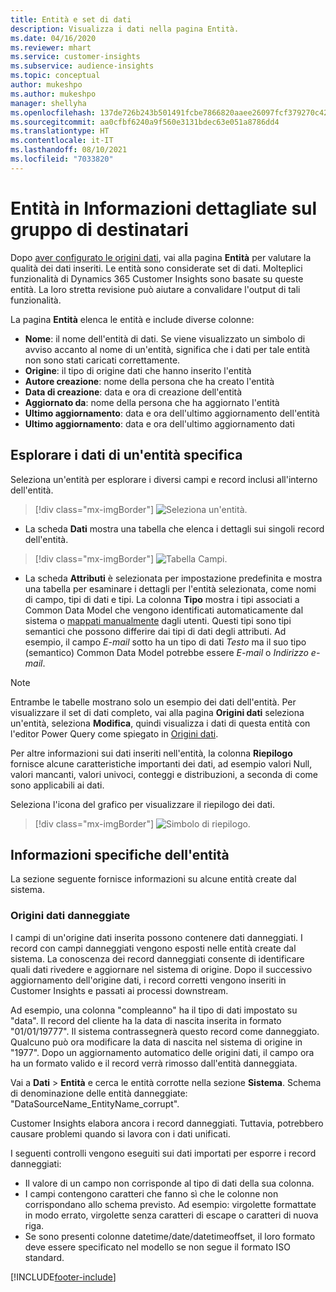 ```yaml
---
title: Entità e set di dati
description: Visualizza i dati nella pagina Entità.
ms.date: 04/16/2020
ms.reviewer: mhart
ms.service: customer-insights
ms.subservice: audience-insights
ms.topic: conceptual
author: mukeshpo
ms.author: mukeshpo
manager: shellyha
ms.openlocfilehash: 137de726b243b501491fcbe7866820aaee26097fcf379270c423c277374ae9a4
ms.sourcegitcommit: aa0cfbf6240a9f560e3131bdec63e051a8786dd4
ms.translationtype: HT
ms.contentlocale: it-IT
ms.lasthandoff: 08/10/2021
ms.locfileid: "7033820"
---
```

# <a name="entities-in-audience-insights"></a>Entità in Informazioni dettagliate sul gruppo di destinatari

Dopo [aver configurato le origini dati](data-sources.md), vai alla pagina **Entità** per valutare la qualità dei dati inseriti. Le entità sono considerate set di dati. Molteplici funzionalità di Dynamics 365 Customer Insights sono basate su queste entità. La loro stretta revisione può aiutare a convalidare l'output di tali funzionalità.

La pagina **Entità** elenca le entità e include diverse colonne:

- **Nome**: il nome dell'entità di dati. Se viene visualizzato un simbolo di avviso accanto al nome di un'entità, significa che i dati per tale entità non sono stati caricati correttamente.
- **Origine**: il tipo di origine dati che hanno inserito l'entità
- **Autore creazione**: nome della persona che ha creato l'entità
- **Data di creazione**: data e ora di creazione dell'entità
- **Aggiornato da**: nome della persona che ha aggiornato l'entità
- **Ultimo aggiornamento**: data e ora dell'ultimo aggiornamento dell'entità
- **Ultimo aggiornamento**: data e ora dell'ultimo aggiornamento dati

## <a name="explore-a-specific-entitys-data"></a>Esplorare i dati di un'entità specifica

Seleziona un'entità per esplorare i diversi campi e record inclusi all'interno dell'entità.

> [!div class="mx-imgBorder"]
> ![Seleziona un'entità.](media/data-manager-entities-data.png "Seleziona un\'entità")

- La scheda **Dati** mostra una tabella che elenca i dettagli sui singoli record dell'entità.

> [!div class="mx-imgBorder"]
> ![Tabella Campi.](media/data-manager-entities-fields.PNG "Tabella Campi")

- La scheda **Attributi** è selezionata per impostazione predefinita e mostra una tabella per esaminare i dettagli per l'entità selezionata, come nomi di campo, tipi di dati e tipi. La colonna **Tipo** mostra i tipi associati a Common Data Model che vengono identificati automaticamente dal sistema o [mappati manualmente](map-entities.md) dagli utenti. Questi tipi sono tipi semantici che possono differire dai tipi di dati degli attributi. Ad esempio, il campo *E-mail* sotto ha un tipo di dati *Testo* ma il suo tipo (semantico) Common Data Model potrebbe essere *E-mail* o *Indirizzo e-mail*.

> [!NOTE]
> Entrambe le tabelle mostrano solo un esempio dei dati dell'entità. Per visualizzare il set di dati completo, vai alla pagina **Origini dati** seleziona un'entità, seleziona **Modifica**, quindi visualizza i dati di questa entità con l'editor Power Query come spiegato in [Origini dati](data-sources.md).

Per altre informazioni sui dati inseriti nell'entità, la colonna **Riepilogo** fornisce alcune caratteristiche importanti dei dati, ad esempio valori Null, valori mancanti, valori univoci, conteggi e distribuzioni, a seconda di come sono applicabili ai dati.

Seleziona l'icona del grafico per visualizzare il riepilogo dei dati.

> [!div class="mx-imgBorder"]
> ![Simbolo di riepilogo.](media/data-manager-entities-summary.png "Tabella riepilogo dati")

## <a name="entity-specific-information"></a>Informazioni specifiche dell'entità

La sezione seguente fornisce informazioni su alcune entità create dal sistema.

### <a name="corrupted-data-sources"></a>Origini dati danneggiate

I campi di un'origine dati inserita possono contenere dati danneggiati. I record con campi danneggiati vengono esposti nelle entità create dal sistema. La conoscenza dei record danneggiati consente di identificare quali dati rivedere e aggiornare nel sistema di origine. Dopo il successivo aggiornamento dell'origine dati, i record corretti vengono inseriti in Customer Insights e passati ai processi downstream. 

Ad esempio, una colonna "compleanno" ha il tipo di dati impostato su "data". Il record del cliente ha la data di nascita inserita in formato "01/01/19777". Il sistema contrassegnerà questo record come danneggiato. Qualcuno può ora modificare la data di nascita nel sistema di origine in "1977". Dopo un aggiornamento automatico delle origini dati, il campo ora ha un formato valido e il record verrà rimosso dall'entità danneggiata. 

Vai a **Dati** > **Entità** e cerca le entità corrotte nella sezione **Sistema**. Schema di denominazione delle entità danneggiate: "DataSourceName_EntityName_corrupt".

Customer Insights elabora ancora i record danneggiati. Tuttavia, potrebbero causare problemi quando si lavora con i dati unificati.

I seguenti controlli vengono eseguiti sui dati importati per esporre i record danneggiati: 

- Il valore di un campo non corrisponde al tipo di dati della sua colonna.
- I campi contengono caratteri che fanno sì che le colonne non corrispondano allo schema previsto. Ad esempio: virgolette formattate in modo errato, virgolette senza caratteri di escape o caratteri di nuova riga.
- Se sono presenti colonne datetime/date/datetimeoffset, il loro formato deve essere specificato nel modello se non segue il formato ISO standard.



[!INCLUDE[footer-include](../includes/footer-banner.md)]
